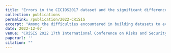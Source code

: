 ```yaml
---
title: "Errors in the CICIDS2017 dataset and the significant differences in detection performances it makes"
collection: publications
permalink: /publication/2022-CRiSIS
excerpt: "Among the difficulties encountered in building datasets to evaluate intrusion detection tools, a tricky part is the process of labelling the events into malicious and benign classes. The labelling correctness is paramount for the quality of the evaluation of intrusion detection systems but is often considered as the ground truth by practitioners and is rarely verified. Another difficulty lies in the correct capture of the network packets. If it is not the case, the characteristics of the network flows generated from the capture could be modified and lead to false results. In this paper, we present several flaws we identified in the labelling of the CICIDS2017 dataset and in the traffic capture, such as packet misorder, packet duplication and attack that were performed but not correctly labelled. Finally, we assess the impact of these different corrections on the evaluation of supervised intrusion detection approaches."
date: 2022-12-07
venue: "CRiSIS 2022 17th International Conference on Risks and Security of Internet and Systems"
paperurl: ''
citation: ""
---
```


